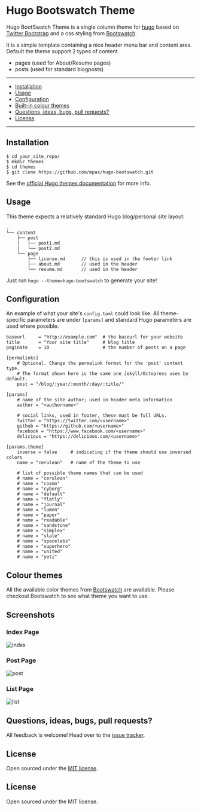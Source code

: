 Hugo Bootswatch Theme
==================

Hugo BootSwatch Theme is a single column theme for [hugo](http://hugo.spf13.com/) based on [Twitter Bootstrap](http://getbootstrap.com/) and a css styling from [Bootswatch](http://bootswatch.com/).

It is a simple template containing a nice header menu bar and content area. Default the theme support 2 types of content.

* pages (used for About/Resume pages)
* posts (used for standard blogposts)

---

* [Installation](#installation)
* [Usage](#usage)
* [Configuration](#configuration)
* [Built-in colour themes](#colour-themes)
* [Questions, ideas, bugs, pull requests?](#questions-ideas-bugs-pull-requests)
* [License](#license)

---

## Installation

```
$ cd your_site_repo/
$ mkdir themes
$ cd themes
$ git clone https://github.com/mpas/hugo-bootswatch.git
```

See the [official Hugo themes documentation](http://gohugo.io/themes/installing) for more info.

## Usage

This theme expects a relatively standard Hugo blog/personal site layout:
```
.
└── content
    ├── post
    |   ├── post1.md
    |   └── post2.md
    └── page
        ├── license.md      // this is used in the footer link
        ├── about.md        // used in the header
        └── resume.md       // used in the header
```

Just run `hugo --theme=hugo-bootswatch` to generate your site!

## Configuration

An example of what your site's `config.toml` could look like. All theme-specific parameters are under `[params]` and standard Hugo parameters are used where possible.

```
baseurl     = "http://example.com"  # the baseurl for your website
title       = "Your site title"     # blog title
paginate    = 10                    # the number of posts on a page

[permalinks]
    # Optional. Change the permalink format for the 'post' content type.
    # The format shown here is the same one Jekyll/Octopress uses by default.
    post = "/blog/:year/:month/:day/:title/"

[params]
    # name of the site author; used in header meta information
    author = "<authorname>"

    # social links, used in footer, these must be full URLs.
    twitter = "https://twitter.com/<username>"
    github = "https://github.com/<username>"
    facebook = "https://www.facebook.com/<username>"
    delicious = "https://delicious.com/<username>"

[params.theme]
    inverse = false     # indicating if the theme should use inversed colors
    name = "cerulean"   # name of the theme to use

    # list of possible theme names that can be used
    # name = "cerulean"
    # name = "cosmo"
    # name = "cyborg"
    # name = "default"
    # name = "flatly"
    # name = "journal"
    # name = "lumen"
    # name = "paper"
    # name = "readable"
    # name = "sandstone"
    # name = "simplex"
    # name = "slate"
    # name = "spacelabs"
    # name = "superhero"
    # name = "united"
    # name = "yeti"

```

## Colour themes
All the available color themes from [Bootswatch](http://bootswatch.com/) are available. Please checkout Bootswatch to see what theme you want to use. 

## Screenshots

### Index Page
![index](http://mpas.github.io/hosted/img/hugo-journal/index.png)

### Post Page
![post](http://mpas.github.io/hosted/img/hugo-journal/post.png)

### List Page
![list](http://mpas.github.io/hosted/img/hugo-journal/list.png)

## Questions, ideas, bugs, pull requests?

All feedback is welcome! Head over to the [issue tracker](https://github.com/zyro/hyde-x/issues).

## License

Open sourced under the [MIT license](https://github.com/marcopas/huugo-bootswatch/blob/master/LICENSE).

## License
Open sourced under the MIT license.

